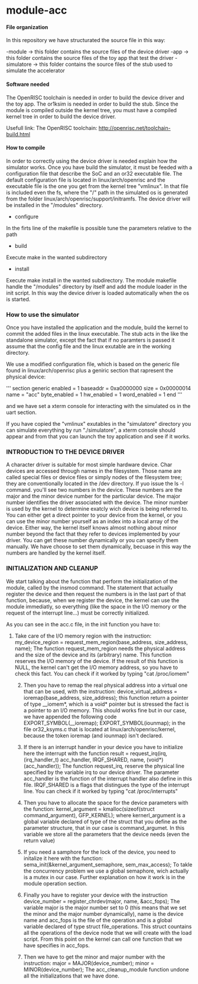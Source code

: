 module-acc
==========

#### File organization ####

In this repository we have structurated the source file in this way:

 -module -> this folder contains the source files of the device driver
 -app -> this folder contains the source files of the toy app that test the driver
 -simulatore -> this folder contains the source files of the stub used to simulate the accelerator



#### Software needed ####

The OpenRISC toolchain is needed in order to build the device driver and the toy app.
The or1ksim is needed in order to build the stub.
Since the module is compiled outside the kernel tree, you must have a compiled kernel tree in order to build the device driver.

Usefull link:
The OpenRISC toolchain: http://openrisc.net/toolchain-build.html


#### How to compile ####

In order to correctly using the device driver is needed explain how the simulator works. Once you have build the simulator, it must be feeded with a configuration file that describe the SoC and an or32 executable file.
The default configuration file is located in linux/arch/openrisc and the executable file is the one you get from the kernel tree "vmlinux".
In that file is included even the fs, where the "/" path in the simulated os is generated from the folder linux/arch/openrisc/support/initramfs.
The device driver will be installed in the "/modules" directory.

- configure

In the firts line of the makefile is possible tune the parameters relative to the path

- build

Execute make in the wanted subdirectory

- install

Execute make install in the wanted subdirectory.
The module makefile handle the "/modules" directory by itself and add the module loader in the init script. In this way the device driver is loaded automatically when the os is started.



### How to use the simulator ###

Once you have installed the application and the module, build the kernel to commit the added files in the linux executable. The stub acts in the like the standalone simulator, except the fact that if no paramters is passed it assume that the config file and the linux exutable are in the working directory.

We use a modified configuration file, which is based on the generic file found in linux/arch/openrisc plus a geniric section that rapresent the physical device:

'''
section generic
  enabled = 1
  baseaddr = 0xa0000000
  size = 0x00000014
  name = "acc"
  byte_enabled = 1
  hw_enabled = 1
  word_enabled = 1 
end
'''

and we have set a xterm console for interacting with the simulated os in the uart section.

If you have copied the "vmlinux" exutables in the "simulatore" directory you can simulate everything by run "./simulatore", a xterm console should appear and from that you can launch the toy application and see if it works.



### INTRODUCTION TO THE DEVICE DRIVER ###

A character driver is suitable for most simple hardware device. Char devices are accessed through names in the filesystem. Those name are called special files or device files or simply nodes of the filesystem tree; they are conventionally located in the /dev directory. If yuo issue the ls -l command. you'll see two numbers in the device. These numbers are the major and the minor device number for the particular device. The major number identifies the driver associated with the device. The minor number is used by the kernel to determine exatcly wich device is being referred to. You can either get a direct pointer to your device from the kernel, or you can use the minor number yourself as an index into a local array of the device. Either way, the kernel itself knows almost nothing about minor number beyond the fact that they refer to devices implemented by your driver. 
You can get these number dynamically or you can specify them manually. We have choose to set them dynamically, becuase in this way the numbers are handled by the kernel itself.


### INITIALIZATION AND CLEANUP ###
We start talking about the function that perform the initialization of the module, called by the insmod command. The statement that actually register the device and then request the numbers is in the last part of that function, because, when we register the device, the kernel can use the module immediatly, so everything (like the space in the I/O memory or the request of the interrupt line...) must be correctly initialized.

As you can see in the acc.c file, in the init function you have to:

1) Take care of the I/O memory region with the instruction:
	my_device_region = request_mem_region(base_address, size_address, name);
The function request_mem_region needs the physical address and the size of the device and its (arbitrary) name. This function reserves the I/O memory of the device. If the result of this function is NULL, the kernel can't get the I/O memory address, so you have to check this fact.
You can check if it worked by typing "cat /proc/iomem"
	   
	2) Then you have to remap the real physical address into a virtual one that can be used, with the instruction:
		device_virtual_address = ioremap(base_address, size_address);
	   this function return a pointer of type __iomem*, which is a void* pointer but is stressed the fact is a pointer to an I/O 		   memory. This should works fine but in our case, we have appended the following code 
		EXPORT_SYMBOL(__ioremap);
		EXPORT_SYMBOL(iounmap);
	   in the file or32_ksyms.c that is located at linux/arch/openrisc/kernel, because the token ioremap (and iounmap) isn't 		   declared.
	   
	3) If there is an interrupt handler in your device you have to initialize here the interrupt with the function
		result = request_irq(irq, (irq_handler_t) acc_handler, IRQF_SHARED, name, (void*)(acc_handler));
	   The function request_irq, reserve the physical line specified by the variable irq to our device driver. The parameter 		   acc_handler is the function of the interrupt handler also define in this file. IRQF_SHARED is a flags that distingues the 		   type of the interrupt line.
	   You can check if it worked by typing "cat /proc/interrupts"
	   
	4) Then you have to allocate the space for the device parameters with the function:
		kernel_argument = kmalloc(sizeof(struct command_argument), GFP_KERNEL);
	   where kernerl_argument is a global variable declared of type of the struct that you define as the parameter structure, that 		   in our case is command_argumet. In this variable we store all the parameters that the device needs (even the return value)
	   
	5) If you need a samphore for the lock of the device, you need to initalize it here with the function:
		sema_init(&kernel_argument_semaphore, sem_max_access);
	   To takle the concurrency problem we use a global semaphore, wich actually is a mutex in our case. Further explanation on how it work is in the module operation section.
	   
	6) Finally you have to register your device with the instruction 
		device_number = register_chrdev(major, name, &acc_fops);
	   The variable major is the major number set to 0 (this means that we set the minor and the major number dynamically), name is 	   the device name and acc_fops is the file of the operation and is a global variable declared of type struct file_operations. 		   This struct countains all the operations of the device node that we will create with the load script.
	   From this point on the kernel can call one function that we have specifies in acc_fops.
	7) Then we have to get the minor and major number with the instruction:
		major = MAJOR(device_number);
		minor = MINOR(device_number);
The acc_cleanup_module function undone all the initializations that we have done.
